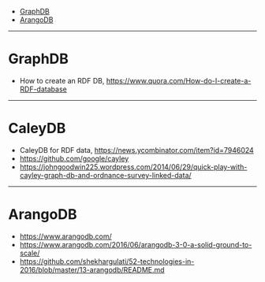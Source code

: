 + [GraphDB](#graphdb)
+ [ArangoDB](#arangodb)

----

# GraphDB 
+ How to create an RDF DB, https://www.quora.com/How-do-I-create-a-RDF-database

----

# CaleyDB 
+ CaleyDB for RDF data, https://news.ycombinator.com/item?id=7946024
+ https://github.com/google/cayley
+ https://johngoodwin225.wordpress.com/2014/06/29/quick-play-with-cayley-graph-db-and-ordnance-survey-linked-data/

----

# ArangoDB
+ https://www.arangodb.com/
+ https://www.arangodb.com/2016/06/arangodb-3-0-a-solid-ground-to-scale/
+ https://github.com/shekhargulati/52-technologies-in-2016/blob/master/13-arangodb/README.md
